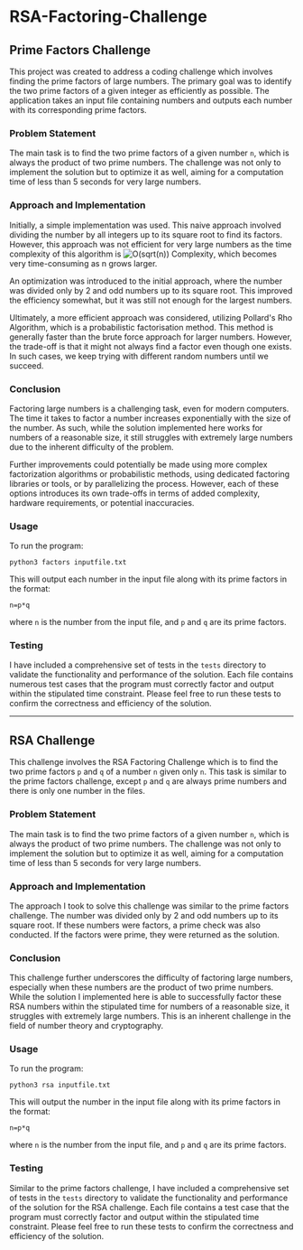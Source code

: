 # RSA-Factoring-Challenge

## Prime Factors Challenge

This project was created to address a coding challenge which involves finding the prime factors of large numbers. The primary goal was to identify the two prime factors of a given integer as efficiently as possible. The application takes an input file containing numbers and outputs each number with its corresponding prime factors.

### Problem Statement

The main task is to find the two prime factors of a given number `n`, which is always the product of two prime numbers. The challenge was not only to implement the solution but to optimize it as well, aiming for a computation time of less than 5 seconds for very large numbers.

### Approach and Implementation

Initially, a simple implementation was used. This naive approach involved dividing the number by all integers up to its square root to find its factors. However, this approach was not efficient for very large numbers as the time complexity of this algorithm is ![O(sqrt(n)) Complexity](https://quicklatex.com/cache3/54/ql_6c7da21f9cd77eb4002dbe7fceda9654_l3.png), which becomes very time-consuming as n grows larger.

An optimization was introduced to the initial approach, where the number was divided only by 2 and odd numbers up to its square root. This improved the efficiency somewhat, but it was still not enough for the largest numbers.

Ultimately, a more efficient approach was considered, utilizing Pollard's Rho Algorithm, which is a probabilistic factorisation method. This method is generally faster than the brute force approach for larger numbers. However, the trade-off is that it might not always find a factor even though one exists. In such cases, we keep trying with different random numbers until we succeed.

### Conclusion

Factoring large numbers is a challenging task, even for modern computers. The time it takes to factor a number increases exponentially with the size of the number. As such, while the solution implemented here works for numbers of a reasonable size, it still struggles with extremely large numbers due to the inherent difficulty of the problem.

Further improvements could potentially be made using more complex factorization algorithms or probabilistic methods, using dedicated factoring libraries or tools, or by parallelizing the process. However, each of these options introduces its own trade-offs in terms of added complexity, hardware requirements, or potential inaccuracies.

### Usage

To run the program:

```
python3 factors inputfile.txt
```

This will output each number in the input file along with its prime factors in the format:

```
n=p*q
```

where `n` is the number from the input file, and `p` and `q` are its prime factors.

### Testing

I have included a comprehensive set of tests in the `tests` directory to validate the functionality and performance of the solution. Each file contains numerous test cases that the program must correctly factor and output within the stipulated time constraint. Please feel free to run these tests to confirm the correctness and efficiency of the solution.

---

## RSA Challenge

This challenge involves the RSA Factoring Challenge which is to find the two prime factors `p` and `q` of a number `n` given only `n`. This task is similar to the prime factors challenge, except `p` and `q` are always prime numbers and there is only one number in the files.

### Problem Statement

The main task is to find the two prime factors of a given number `n`, which is always the product of two prime numbers. The challenge was not only to implement the solution but to optimize it as well, aiming for a computation time of less than 5 seconds for very large numbers.

### Approach and Implementation

The approach I took to solve this challenge was similar to the prime factors challenge. The number was divided only by 2 and odd numbers up to its square root. If these numbers were factors, a prime check was also conducted. If the factors were prime, they were returned as the solution.

### Conclusion

This challenge further underscores the difficulty of factoring large numbers, especially when these numbers are the product of two prime numbers. While the solution I implemented here is able to successfully factor these RSA numbers within the stipulated time for numbers of a reasonable size, it struggles with extremely large numbers. This is an inherent challenge in the field of number theory and cryptography.

### Usage

To run the program:

```
python3 rsa inputfile.txt
```

This will output the number in the input file along with its prime factors in the format:

```
n=p*q
```

where `n` is the number from the input file, and `p` and `q` are its prime factors.

### Testing

Similar to the prime factors challenge, I have included a comprehensive set of tests in the `tests` directory to validate the functionality and performance of the solution for the RSA challenge. Each file contains a test case that the program must correctly factor and output within the stipulated time constraint. Please feel free to run these tests to confirm the correctness and efficiency of the solution.
